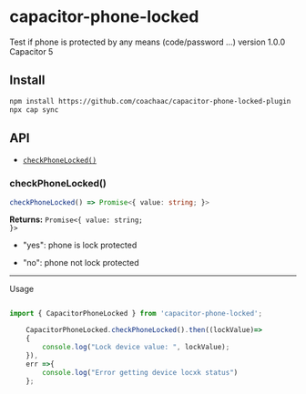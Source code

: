 # capacitor-phone-locked

Test if phone is protected by any means (code/password ...)
version 1.0.0 Capacitor 5 

## Install

```bash
npm install https://github.com/coachaac/capacitor-phone-locked-plugin
npx cap sync
```

## API


* [`checkPhoneLocked()`](#checkphonelocked)


### checkPhoneLocked()

```typescript
checkPhoneLocked() => Promise<{ value: string; }>
```

**Returns:** <code>Promise&lt;{ value: string; }&gt;</code>

* "yes": phone is lock protected

* "no": phone not lock protected

--------------------

Usage

```typescript

import { CapacitorPhoneLocked } from 'capacitor-phone-locked';

    CapacitorPhoneLocked.checkPhoneLocked().then((lockValue)=>
    {
        console.log("Lock device value: ", lockValue);
    }),
    err =>{
        console.log("Error getting device locxk status")
    };
```


